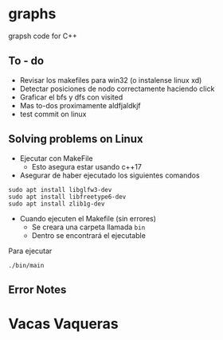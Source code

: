 # graphs
grapsh code for C++

## To - do

- Revisar los makefiles para win32 (o instalense linux xd)
- Detectar posiciones de nodo correctamente haciendo click
- Graficar el bfs y dfs con visited
- Mas to-dos proximamente aldfjaldkjf
- test commit on linux

## Solving problems on Linux

- Ejecutar con MakeFile
    - Esto asegura estar usando c++17
- Asegurar de haber ejecutado los siguientes comandos
```
sudo apt install libglfw3-dev
sudo apt install libfreetype6-dev
sudo apt install zlib1g-dev
```

- Cuando ejecuten el Makefile (sin errores)
    - Se creara una carpeta llamada `bin`
    - Dentro se encontrará el ejecutable

Para ejecutar
```
./bin/main
```

## Error Notes

# Vacas Vaqueras
